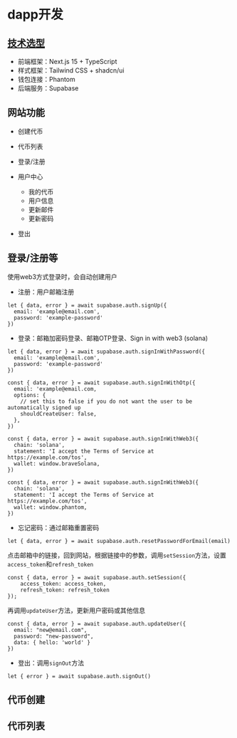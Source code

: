 # dapp开发

## [技术选型](/dev/tech-stack)

- 前端框架：Next.js 15 + TypeScript
- 样式框架：Tailwind CSS + shadcn/ui
- 钱包连接：Phantom
- 后端服务：Supabase

## 网站功能

- 创建代币
- 代币列表

- 登录/注册
- 用户中心
    - 我的代币
    - 用户信息
    - 更新邮件
    - 更新密码
- 登出

## 登录/注册等

使用web3方式登录时，会自动创建用户

- 注册：用户邮箱注册
```
let { data, error } = await supabase.auth.signUp({
  email: 'example@email.com',
  password: 'example-password'
})
```
- 登录：邮箱加密码登录、邮箱OTP登录、Sign in with web3 (solana)
```
let { data, error } = await supabase.auth.signInWithPassword({
  email: 'example@email.com',
  password: 'example-password'
})

const { data, error } = await supabase.auth.signInWithOtp({
  email: 'example@email.com,
  options: {
    // set this to false if you do not want the user to be automatically signed up
    shouldCreateUser: false,
  },
})

const { data, error } = await supabase.auth.signInWithWeb3({
  chain: 'solana',
  statement: 'I accept the Terms of Service at https://example.com/tos',
  wallet: window.braveSolana,
})

const { data, error } = await supabase.auth.signInWithWeb3({
  chain: 'solana',
  statement: 'I accept the Terms of Service at https://example.com/tos',
  wallet: window.phantom,
})
```

- 忘记密码：通过邮箱重置密码

```
let { data, error } = await supabase.auth.resetPasswordForEmail(email)

```

点击邮箱中的链接，回到网站，根据链接中的参数，调用`setSession`方法，设置`access_token`和`refresh_token`
```
const { data, error } = await supabase.auth.setSession({
    access_token: access_token,
    refresh_token: refresh_token
});
```
再调用`updateUser`方法，更新用户密码或其他信息
```
const { data, error } = await supabase.auth.updateUser({
  email: "new@email.com",
  password: "new-password",
  data: { hello: 'world' }
})
```

- 登出：调用`signOut`方法
```
let { error } = await supabase.auth.signOut()
```

## 代币创建

## 代币列表




